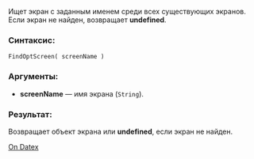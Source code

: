 Ищет экран с заданным именем среди всех существующих экранов. Если экран не найден, возвращает **undefined**.

### Синтаксис:
`FindOptScreen( screenName )`

### Аргументы:
- **screenName** — имя экрана (`String`).

### Результат:
Возвращает объект экрана или **undefined**, если экран не найден.

[On Datex](http://docs.datex.ru/article.htm?id=7172076235998782901)